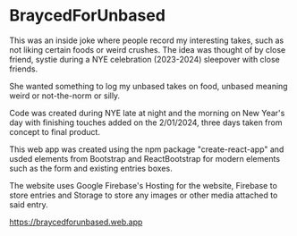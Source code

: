 # BraycedForUnbased

This was an inside joke where people record my interesting takes, such as not liking certain foods or weird crushes. The idea was thought of by close friend, systie during a NYE celebration (2023-2024) sleepover with close friends.

She wanted something to log my unbased takes on food, unbased meaning weird or not-the-norm or silly.

Code was created during NYE late at night and the morning on New Year's day with finishing touches added on the 2/01/2024, three days taken from concept to final product.

This web app was created using the npm package "create-react-app" and usded elements from Bootstrap and ReactBootstrap for modern elements such as the form and existing entries boxes.

The website uses Google Firebase's Hosting for the website, Firebase to store entries and Storage to store any images or other media attached to said entry.

https://braycedforunbased.web.app
